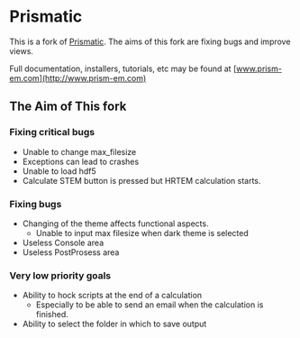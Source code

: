 # Prismatic

This is a fork of [Prismatic](http://www.prism-em.com).
The aims of this fork are fixing bugs and improve views.

Full documentation, installers, tutorials, etc may be found at [www.prism-em.com](http://www.prism-em.com)

## The Aim of This fork

### Fixing critical bugs

* Unable to change max_filesize
* Exceptions can lead to crashes
* Unable to load hdf5
* Calculate STEM button is pressed but HRTEM calculation starts.

### Fixing bugs

* Changing of the theme affects functional aspects.
  * Unable to input max filesize when dark theme is selected
* Useless Console area
* Useless PostProsess area

### Very low priority goals

* Ability to hock scripts at the end of a calculation
  * Especially to be able to send an email when the calculation is finished.
* Ability to select the folder in which to save output
